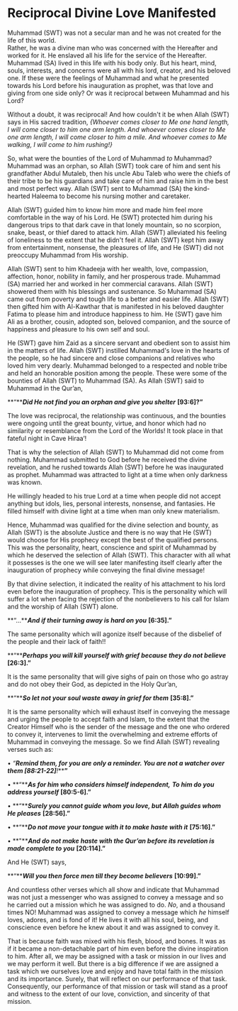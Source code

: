 Reciprocal Divine Love Manifested
=================================

Muhammad (SWT) was not a secular man and he was not created for the life
of this world.  
 Rather, he was a divine man who was concerned with the Hereafter and
worked for it. He enslaved all his life for the service of the
Hereafter. Muhammad (SA) lived in this life with his body only. But his
heart, mind, souls, interests, and concerns were all with his lord,
creator, and his beloved one. If these were the feelings of Muhammad and
what he presented towards his Lord before his inauguration as prophet,
was that love and giving from one side only? Or was it reciprocal
between Muhammad and his Lord?

Without a doubt, it was reciprocal! And how couldn't it be when Allah
(SWT) says in His sacred tradition, *{Whoever comes closer to* *Me one
hand length, I will come closer to him one arm length*. *And whoever
comes closer to* *Me one arm length, I will come closer to him a mile.*
*And whoever comes to* *Me walking, I will come to him rushing!}*

So, what were the bounties of the Lord of Muhammad *to* Muhammad?
Muhammad was an orphan, so Allah (SWT) took care of him and sent his
grandfather Abdul Mutaleb, then his uncle Abu Taleb who were the chiefs
of their tribe to be his guardians and take care of him and raise him in
the best and most perfect way. Allah (SWT) sent to Muhammad (SA) the
kind-hearted Haleema to become his nursing mother and caretaker.

Allah (SWT) guided him to know him more and made him feel more
comfortable in the way of his Lord. He (SWT) protected him during his
dangerous trips to that dark cave in that lonely mountain, so no
scorpion, snake, beast, or thief dared to attack him. Allah (SWT)
alleviated his feeling of loneliness to the extent that he didn't feel
it. Allah (SWT) kept him away from entertainment, nonsense, the
pleasures of life, and He (SWT) did not preoccupy Muhammad from His
worship.

Allah (SWT) sent to him Khadeeja with her wealth, love, compassion,
affection, honor, nobility in family, and her prosperous trade. Muhammad
(SA) married her and worked in her commercial caravans. Allah (SWT)
showered them with his blessings and sustenance. So Muhammad (SA) came
out from poverty and tough life to a better and easier life. Allah (SWT)
then gifted him with Al-Kawthar that is manifested in his beloved
daughter Fatima to please him and introduce happiness to him. He (SWT)
gave him Ali as a brother, cousin, adopted son, beloved companion, and
the source of happiness and pleasure to his own self and soul.

He (SWT) gave him Zaid as a sincere servant and obedient son to assist
him in the matters of life. Allah (SWT) instilled Muhammad's love in the
hearts of the people, so he had sincere and close companions and
relatives who loved him very dearly. Muhammad belonged to a respected
and noble tribe and held an honorable position among the people. These
were some of the bounties of Allah (SWT) to Muhammad (SA). As Allah
(SWT) said to Muhammad in the Qur’an,

**“*****Did He not find you an orphan and give you shelter***
**[93:6]?”**

The love was reciprocal, the relationship was continuous, and the
bounties were ongoing until the great bounty, virtue, and honor which
had no similarity or resemblance from the Lord of the Worlds! It took
place in that fateful night in Cave Hiraa’!

That is why the selection of Allah (SWT) to Muhammad did not come from
nothing. Muhammad submitted to God before he received the divine
revelation, and he rushed towards Allah (SWT) before he was inaugurated
as prophet. Muhammad was attracted to light at a time when only darkness
was known.

He willingly headed to his true Lord at a time when people did not
accept anything but idols, lies, personal interests, nonsense, and
fantasies. He filled himself with divine light at a time when man only
knew materialism.

Hence, Muhammad was qualified for the divine selection and bounty, as
Allah (SWT) is the absolute Justice and there is no way that He (SWT)
would choose for His prophecy except the best of the qualified persons.
This was the personality, heart, conscience and spirit of Muhammad by
which he deserved the selection of Allah (SWT). This character with all
what it possesses is the one we will see later manifesting itself
clearly after the inauguration of prophecy while conveying the final
divine message!

By that divine selection, it indicated the reality of his attachment to
his lord even before the inauguration of prophecy. This is the
personality which will suffer a lot when facing the rejection of the
nonbelievers to his call for Islam and the worship of Allah (SWT) alone.

**“…*****And if their turning away is hard on you*** **[6:35].”**

The same personality which will agonize itself because of the disbelief
of the people and their lack of faith!!

**“*****Perhaps you will kill yourself with grief because they do not
believe*** **[26:3].”**

It is the same personality that will give sighs of pain on those who go
astray and do not obey their God, as depicted in the Holy Qur’an,

**“*****So let not your soul waste away in grief for them***
**[35:8].”**

It is the same personality which will exhaust itself in conveying the
message and urging the people to accept faith and Islam, to the extent
that the Creator Himself who is the sender of the message and the one
who ordered to convey it, intervenes to limit the overwhelming and
extreme efforts of Muhammad in conveying the message. So we find Allah
(SWT) revealing verses such as:

• **“*****Remind them, for you are only a reminder. You are not a
watcher over them*** **[88:21-22]*****!*****”**

• **“*****As for him who considers himself independent,*** ***To him do
you address yourself*** **[80:5-6].”**

• **“*****Surely you cannot guide whom you love, but Allah guides whom
He pleases*** **[28:56].”**

• **“*****Do not move your tongue with it to make haste with it***
**[75:16].”**

• **"*****And do not make haste with the Qur’an before its revelation is
made complete to you*** **[20:114].”**

And He (SWT) says,

**“*****Will you then force men till they become believers***
**[10:99].”**

And countless other verses which all show and indicate that Muhammad was
not just a messenger who was assigned to convey a message and so he
carried out a mission which he was assigned to do. *No*, and a thousand
times NO! Muhammad was assigned to convey a message which *he* himself
loves, adores, and is fond of it! He lives it with all his soul, being,
and conscience even before he knew about it and was assigned to convey
it.

That is because faith was mixed with his flesh, blood, and bones. It was
as if it became a non-detachable part of him even before the divine
inspiration to him. After all, we may be assigned with a task or mission
in our lives and we may perform it well. But there is a big difference
if we are assigned a task which we ourselves love and enjoy and have
total faith in the mission and its importance. Surely, that will reflect
on our performance of that task. Consequently, our performance of that
mission or task will stand as a proof and witness to the extent of our
love, conviction, and sincerity of that mission.


